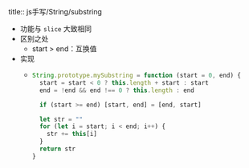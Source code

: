 title:: js手写/String/substring

- 功能与 `slice` 大致相同
- 区别之处
	- start > end：互换值
- 实现
	- ```js
	  String.prototype.mySubstring = function (start = 0, end) {
	    start = start < 0 ? this.length + start : start
	    end = !end && end !== 0 ? this.length : end
	  
	    if (start >= end) [start, end] = [end, start]
	  
	    let str = ""
	    for (let i = start; i < end; i++) {
	      str += this[i]
	    }
	    return str
	  }
	  ```